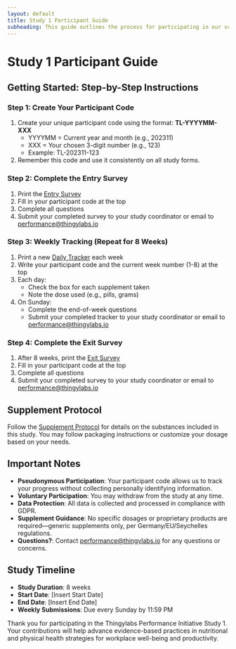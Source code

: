 ```yaml
---
layout: default
title: Study 1 Participant Guide
subheading: This guide outlines the process for participating in our scientific study on how nutritional and physical health strategies influence employee well-being, cognitive performance, and workplace productivity at Thingylabs GmbH.
---
```


<!-- docs/s1-participant-guide.md -->
# Study 1 Participant Guide

## Getting Started: Step-by-Step Instructions

### Step 1: Create Your Participant Code
1. Create your unique participant code using the format: **TL-YYYYMM-XXX**
   - YYYYMM = Current year and month (e.g., 202311)
   - XXX = Your chosen 3-digit number (e.g., 123)
   - Example: TL-202311-123
2. Remember this code and use it consistently on all study forms.

### Step 2: Complete the Entry Survey
1. Print the [Entry Survey](/thingylabs-performance-initiative/surveys/s1-entry-survey)
2. Fill in your participant code at the top
3. Complete all questions
4. Submit your completed survey to your study coordinator or email to [performance@thingylabs.io](mailto:performance@thingylabs.io)

### Step 3: Weekly Tracking (Repeat for 8 Weeks)
1. Print a new [Daily Tracker](/thingylabs-performance-initiative/surveys/s1-daily-tracker) each week
2. Write your participant code and the current week number (1-8) at the top
3. Each day:
   - Check the box for each supplement taken
   - Note the dose used (e.g., pills, grams)
4. On Sunday:
   - Complete the end-of-week questions
   - Submit your completed tracker to your study coordinator or email to [performance@thingylabs.io](mailto:performance@thingylabs.io)

### Step 4: Complete the Exit Survey
1. After 8 weeks, print the [Exit Survey](/thingylabs-performance-initiative/surveys/s1-exit-survey)
2. Fill in your participant code at the top
3. Complete all questions
4. Submit your completed survey to your study coordinator or email to [performance@thingylabs.io](mailto:performance@thingylabs.io)

## Supplement Protocol
Follow the [Supplement Protocol](/thingylabs-performance-initiative/docs/s1-supplement-protocol) for details on the substances included in this study. You may follow packaging instructions or customize your dosage based on your needs.

## Important Notes
- **Pseudonymous Participation**: Your participant code allows us to track your progress without collecting personally identifying information.
- **Voluntary Participation**: You may withdraw from the study at any time.
- **Data Protection**: All data is collected and processed in compliance with GDPR.
- **Supplement Guidance**: No specific dosages or proprietary products are required—generic supplements only, per Germany/EU/Seychelles regulations.
- **Questions?**: Contact [performance@thingylabs.io](mailto:performance@thingylabs.io) for any questions or concerns.

## Study Timeline
- **Study Duration**: 8 weeks
- **Start Date**: [Insert Start Date]
- **End Date**: [Insert End Date]
- **Weekly Submissions**: Due every Sunday by 11:59 PM

Thank you for participating in the Thingylabs Performance Initiative Study 1. Your contributions will help advance evidence-based practices in nutritional and physical health strategies for workplace well-being and productivity.

